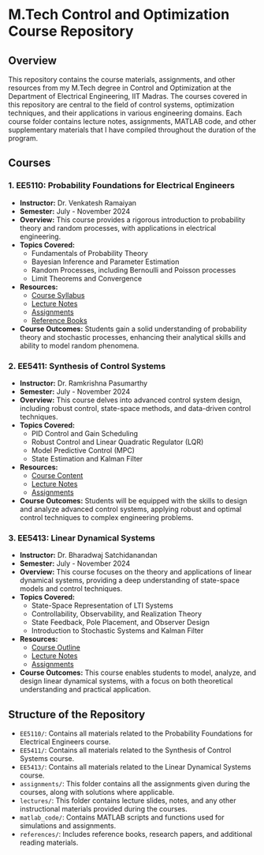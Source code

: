 # M.Tech Control and Optimization Course Repository

## Overview

This repository contains the course materials, assignments, and other resources from my M.Tech degree in Control and Optimization at the Department of Electrical Engineering, IIT Madras. The courses covered in this repository are central to the field of control systems, optimization techniques, and their applications in various engineering domains. Each course folder contains lecture notes, assignments, MATLAB code, and other supplementary materials that I have compiled throughout the duration of the program.

## Courses

### 1. **EE5110: Probability Foundations for Electrical Engineers**
   - **Instructor:** Dr. Venkatesh Ramaiyan
   - **Semester:** July - November 2024
   - **Overview:** This course provides a rigorous introduction to probability theory and random processes, with applications in electrical engineering.
   - **Topics Covered:**
     - Fundamentals of Probability Theory
     - Bayesian Inference and Parameter Estimation
     - Random Processes, including Bernoulli and Poisson processes
     - Limit Theorems and Convergence
   - **Resources:**
     - [Course Syllabus](./EE5110/syllabus.pdf)
     - [Lecture Notes](./EE5110/lectures/)
     - [Assignments](./EE5110/assignments/)
     - [Reference Books](./EE5110/references/)
   - **Course Outcomes:** Students gain a solid understanding of probability theory and stochastic processes, enhancing their analytical skills and ability to model random phenomena.

### 2. **EE5411: Synthesis of Control Systems**
   - **Instructor:** Dr. Ramkrishna Pasumarthy
   - **Semester:** July - November 2024
   - **Overview:** This course delves into advanced control system design, including robust control, state-space methods, and data-driven control techniques.
   - **Topics Covered:**
     - PID Control and Gain Scheduling
     - Robust Control and Linear Quadratic Regulator (LQR)
     - Model Predictive Control (MPC)
     - State Estimation and Kalman Filter
   - **Resources:**
     - [Course Content](./EE5411/course_content.pdf)
     - [Lecture Notes](./EE5411/lectures/)
     - [Assignments](./EE5411/assignments/)
   - **Course Outcomes:** Students will be equipped with the skills to design and analyze advanced control systems, applying robust and optimal control techniques to complex engineering problems.

### 3. **EE5413: Linear Dynamical Systems**
   - **Instructor:** Dr. Bharadwaj Satchidanandan
   - **Semester:** July - November 2024
   - **Overview:** This course focuses on the theory and applications of linear dynamical systems, providing a deep understanding of state-space models and control techniques.
   - **Topics Covered:**
     - State-Space Representation of LTI Systems
     - Controllability, Observability, and Realization Theory
     - State Feedback, Pole Placement, and Observer Design
     - Introduction to Stochastic Systems and Kalman Filter
   - **Resources:**
     - [Course Outline](./EE5413/outline.pdf)
     - [Lecture Notes](./EE5413/lectures/)
     - [Assignments](./EE5413/assignments/)
   - **Course Outcomes:** This course enables students to model, analyze, and design linear dynamical systems, with a focus on both theoretical understanding and practical application.

## Structure of the Repository

- `EE5110/`: Contains all materials related to the Probability Foundations for Electrical Engineers course.
- `EE5411/`: Contains all materials related to the Synthesis of Control Systems course.
- `EE5413/`: Contains all materials related to the Linear Dynamical Systems course.
- `assignments/`: This folder contains all the assignments given during the courses, along with solutions where applicable.
- `lectures/`: This folder contains lecture slides, notes, and any other instructional materials provided during the courses.
- `matlab_code/`: Contains MATLAB scripts and functions used for simulations and assignments.
- `references/`: Includes reference books, research papers, and additional reading materials.
